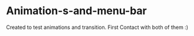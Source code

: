 # Animation-s-and-menu-bar

Created to test animations and transition. First Contact with both of them :)

